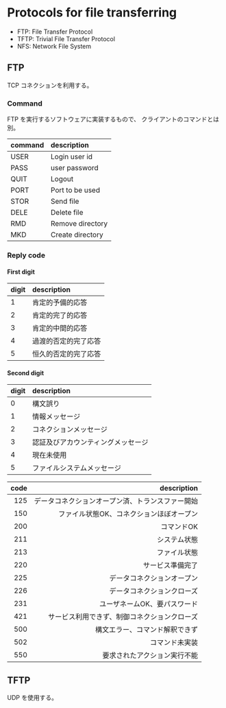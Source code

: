 # Protocols for file transferring

* FTP: File Transfer Protocol
* TFTP: Trivial File Transfer Protocol
* NFS: Network File System

## FTP

TCP コネクションを利用する。

### Command

FTP を実行するソフトウェアに実装するもので、 クライアントのコマンドとは別。

| command | description |
|:--|:--|
| USER | Login user id |
| PASS | user password |
| QUIT | Logout |
| PORT | Port to be used |
| STOR | Send file |
| DELE | Delete file |
| RMD | Remove directory |
| MKD | Create directory |

### Reply code
#### First digit

| digit | description |
|:--|:--|
| 1 | 肯定的予備的応答 |
| 2 | 肯定的完了的応答 |
| 3 | 肯定的中間的応答 |
| 4 | 過渡的否定的完了応答 |
| 5 | 恒久的否定的完了応答|
  
#### Second digit

| digit | description |
|:--|:--|
| 0 | 構文誤り |
| 1 | 情報メッセージ |
| 2 | コネクションメッセージ |
| 3 | 認証及びアカウンティングメッセージ |
| 4 | 現在未使用 |
| 5 | ファイルシステムメッセージ |

| code | description |
|--:|--:|
| 125 | データコネクションオープン済、トランスファー開始 |
| 150 | ファイル状態OK、コネクションほぼオープン |
| 200 | コマンドOK |
| 211 | システム状態 |
| 213 | ファイル状態 |
| 220 | サービス準備完了 |
| 225 | データコネクションオープン |
| 226 | データコネクションクローズ |
| 231 | ユーザネームOK、要パスワード |
| 421 | サービス利用できず、制御コネクションクローズ |
| 500 | 構文エラー、コマンド解釈できず |
| 502 | コマンド未実装 |
| 550 | 要求されたアクション実行不能 |

## TFTP

UDP を使用する。
